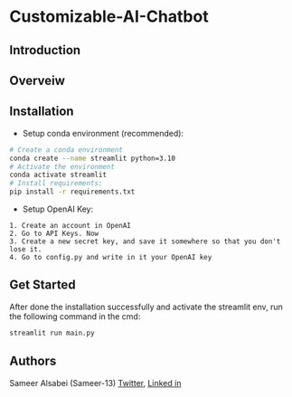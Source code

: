 # Customizable-AI-Chatbot

## Introduction


## Overveiw


## Installation
* Setup conda environment (recommended):
```bash
# Create a conda environment
conda create --name streamlit python=3.10
# Activate the environment
conda activate streamlit
# Install requirements:
pip install -r requirements.txt
```
* Setup OpenAI Key:
```
1. Create an account in OpenAI
2. Go to API Keys. Now 
3. Create a new secret key, and save it somewhere so that you don't lose it.
4. Go to config.py and write in it your OpenAI key
```

## Get Started
After done the installation successfully and activate the streamlit env, run the following command in the cmd:
```bash
streamlit run main.py
```

## Authors
Sameer Alsabei (Sameer-13) [Twitter](https://mobile.twitter.com/Sameer_Alsabei), [Linked in](https://www.linkedin.com/in/sameer-alsabea-610291239/)
